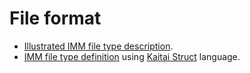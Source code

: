 # File format

- [Illustrated IMM file type description](description.txt).
- [IMM file type definition](imm.ksy) using [Kaitai Struct](http://kaitai.io) language.
